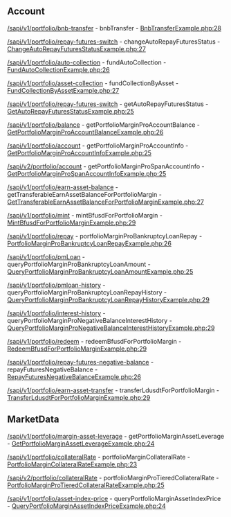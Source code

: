 ## Account

[/sapi/v1/portfolio/bnb-transfer](https://developers.binance.com/docs/derivatives/portfolio-margin-pro/account/BNB-transfer) - bnbTransfer - [BnbTransferExample.php:28](/examples/derivatives-trading-portfolio-margin-pro/account/BnbTransferExample.php#L28)

[/sapi/v1/portfolio/repay-futures-switch](https://developers.binance.com/docs/derivatives/portfolio-margin-pro/account/Change-Auto-repay-futures-Status) - changeAutoRepayFuturesStatus - [ChangeAutoRepayFuturesStatusExample.php:27](/examples/derivatives-trading-portfolio-margin-pro/account/ChangeAutoRepayFuturesStatusExample.php#L27)

[/sapi/v1/portfolio/auto-collection](https://developers.binance.com/docs/derivatives/portfolio-margin-pro/account/Fund-Auto-collection) - fundAutoCollection - [FundAutoCollectionExample.php:26](/examples/derivatives-trading-portfolio-margin-pro/account/FundAutoCollectionExample.php#L26)

[/sapi/v1/portfolio/asset-collection](https://developers.binance.com/docs/derivatives/portfolio-margin-pro/account/Fund-Collection-by-Asset) - fundCollectionByAsset - [FundCollectionByAssetExample.php:27](/examples/derivatives-trading-portfolio-margin-pro/account/FundCollectionByAssetExample.php#L27)

[/sapi/v1/portfolio/repay-futures-switch](https://developers.binance.com/docs/derivatives/portfolio-margin-pro/account/Get-Auto-repay-futures-Status) - getAutoRepayFuturesStatus - [GetAutoRepayFuturesStatusExample.php:25](/examples/derivatives-trading-portfolio-margin-pro/account/GetAutoRepayFuturesStatusExample.php#L25)

[/sapi/v1/portfolio/balance](https://developers.binance.com/docs/derivatives/portfolio-margin-pro/account/Get-Classic-Portfolio-Margin-Balance-Info) - getPortfolioMarginProAccountBalance - [GetPortfolioMarginProAccountBalanceExample.php:26](/examples/derivatives-trading-portfolio-margin-pro/account/GetPortfolioMarginProAccountBalanceExample.php#L26)

[/sapi/v1/portfolio/account](https://developers.binance.com/docs/derivatives/portfolio-margin-pro/account/Get-Classic-Portfolio-Margin-Account-Info) - getPortfolioMarginProAccountInfo - [GetPortfolioMarginProAccountInfoExample.php:25](/examples/derivatives-trading-portfolio-margin-pro/account/GetPortfolioMarginProAccountInfoExample.php#L25)

[/sapi/v2/portfolio/account](https://developers.binance.com/docs/derivatives/portfolio-margin-pro/account/Get-Classic-Portfolio-Margin-Account-Info-V2) - getPortfolioMarginProSpanAccountInfo - [GetPortfolioMarginProSpanAccountInfoExample.php:25](/examples/derivatives-trading-portfolio-margin-pro/account/GetPortfolioMarginProSpanAccountInfoExample.php#L25)

[/sapi/v1/portfolio/earn-asset-balance](https://developers.binance.com/docs/derivatives/portfolio-margin-pro/account/Get-Transferable-Earn-Asset-Balance-for-Portfolio-Margin) - getTransferableEarnAssetBalanceForPortfolioMargin - [GetTransferableEarnAssetBalanceForPortfolioMarginExample.php:27](/examples/derivatives-trading-portfolio-margin-pro/account/GetTransferableEarnAssetBalanceForPortfolioMarginExample.php#L27)

[/sapi/v1/portfolio/mint](https://developers.binance.com/docs/derivatives/portfolio-margin-pro/account/Mint-BFUSD-Portfolio-Margin) - mintBfusdForPortfolioMargin - [MintBfusdForPortfolioMarginExample.php:29](/examples/derivatives-trading-portfolio-margin-pro/account/MintBfusdForPortfolioMarginExample.php#L29)

[/sapi/v1/portfolio/repay](https://developers.binance.com/docs/derivatives/portfolio-margin-pro/account/Classic-Portfolio-Margin-Bankruptcy-Loan-Repay) - portfolioMarginProBankruptcyLoanRepay - [PortfolioMarginProBankruptcyLoanRepayExample.php:26](/examples/derivatives-trading-portfolio-margin-pro/account/PortfolioMarginProBankruptcyLoanRepayExample.php#L26)

[/sapi/v1/portfolio/pmLoan](https://developers.binance.com/docs/derivatives/portfolio-margin-pro/account/Query-Classic-Portfolio-Margin-Bankruptcy-Loan-Amount) - queryPortfolioMarginProBankruptcyLoanAmount - [QueryPortfolioMarginProBankruptcyLoanAmountExample.php:25](/examples/derivatives-trading-portfolio-margin-pro/account/QueryPortfolioMarginProBankruptcyLoanAmountExample.php#L25)

[/sapi/v1/portfolio/pmloan-history](https://developers.binance.com/docs/derivatives/portfolio-margin-pro/account/Query-Portfolio-Margin-Pro-Bankruptcy-Loan-Repay-History) - queryPortfolioMarginProBankruptcyLoanRepayHistory - [QueryPortfolioMarginProBankruptcyLoanRepayHistoryExample.php:29](/examples/derivatives-trading-portfolio-margin-pro/account/QueryPortfolioMarginProBankruptcyLoanRepayHistoryExample.php#L29)

[/sapi/v1/portfolio/interest-history](https://developers.binance.com/docs/derivatives/portfolio-margin-pro/account/Query-Classic-Portfolio-Margin-Negative-Balance-Interest-History) - queryPortfolioMarginProNegativeBalanceInterestHistory - [QueryPortfolioMarginProNegativeBalanceInterestHistoryExample.php:29](/examples/derivatives-trading-portfolio-margin-pro/account/QueryPortfolioMarginProNegativeBalanceInterestHistoryExample.php#L29)

[/sapi/v1/portfolio/redeem](https://developers.binance.com/docs/derivatives/portfolio-margin-pro/account/Redeem-BFUSD-Portfolio-Margin) - redeemBfusdForPortfolioMargin - [RedeemBfusdForPortfolioMarginExample.php:29](/examples/derivatives-trading-portfolio-margin-pro/account/RedeemBfusdForPortfolioMarginExample.php#L29)

[/sapi/v1/portfolio/repay-futures-negative-balance](https://developers.binance.com/docs/derivatives/portfolio-margin-pro/account/Repay-futures-Negative-Balance) - repayFuturesNegativeBalance - [RepayFuturesNegativeBalanceExample.php:26](/examples/derivatives-trading-portfolio-margin-pro/account/RepayFuturesNegativeBalanceExample.php#L26)

[/sapi/v1/portfolio/earn-asset-transfer](https://developers.binance.com/docs/derivatives/portfolio-margin-pro/account/Transfer-LDUSDT-Portfolio-Margin) - transferLdusdtForPortfolioMargin - [TransferLdusdtForPortfolioMarginExample.php:29](/examples/derivatives-trading-portfolio-margin-pro/account/TransferLdusdtForPortfolioMarginExample.php#L29)

## MarketData

[/sapi/v1/portfolio/margin-asset-leverage](https://developers.binance.com/docs/derivatives/portfolio-margin-pro/market-data/Get-Portfolio-Margin-Asset-Leverage) - getPortfolioMarginAssetLeverage - [GetPortfolioMarginAssetLeverageExample.php:24](/examples/derivatives-trading-portfolio-margin-pro/marketdata/GetPortfolioMarginAssetLeverageExample.php#L24)

[/sapi/v1/portfolio/collateralRate](https://developers.binance.com/docs/derivatives/portfolio-margin-pro/market-data/Classic-Portfolio-Margin-Collateral-Rate) - portfolioMarginCollateralRate - [PortfolioMarginCollateralRateExample.php:23](/examples/derivatives-trading-portfolio-margin-pro/marketdata/PortfolioMarginCollateralRateExample.php#L23)

[/sapi/v2/portfolio/collateralRate](https://developers.binance.com/docs/derivatives/portfolio-margin-pro/market-data/Portfolio-Margin-Pro-Tiered-Collateral-Rate) - portfolioMarginProTieredCollateralRate - [PortfolioMarginProTieredCollateralRateExample.php:25](/examples/derivatives-trading-portfolio-margin-pro/marketdata/PortfolioMarginProTieredCollateralRateExample.php#L25)

[/sapi/v1/portfolio/asset-index-price](https://developers.binance.com/docs/derivatives/portfolio-margin-pro/market-data/Query-Portfolio-Margin-Asset-Index-Price) - queryPortfolioMarginAssetIndexPrice - [QueryPortfolioMarginAssetIndexPriceExample.php:24](/examples/derivatives-trading-portfolio-margin-pro/marketdata/QueryPortfolioMarginAssetIndexPriceExample.php#L24)

